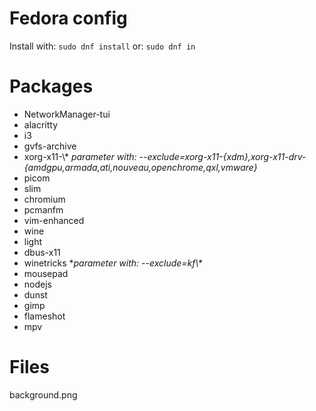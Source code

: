 # Fedora config

Install with: `sudo dnf install`
or: `sudo dnf in`

# Packages

- NetworkManager-tui
- alacritty
- i3
- gvfs-archive
- xorg-x11-\\\* *parameter with: --exclude=xorg-x11-{xdm},xorg-x11-drv-{amdgpu,armada,ati,nouveau,openchrome,qxl,vmware}*
- picom
- slim
- chromium
- pcmanfm
- vim-enhanced
- wine
- light
- dbus-x11
- winetricks \**parameter with: --exclude=kf\\\**<br>
- mousepad
- nodejs
- dunst
- gimp
- flameshot
- mpv

# Files

background.png


